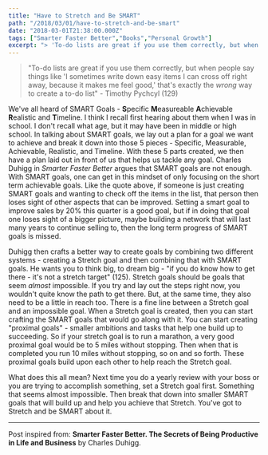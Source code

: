 ```yaml
---
title: "Have to Stretch and Be SMART"
path: "/2018/03/01/have-to-stretch-and-be-smart"
date: "2018-03-01T21:38:00.000Z"
tags: ["Smarter Faster Better","Books","Personal Growth"]
excerpt: "> 'To-do lists are great if you use them correctly, but when people say things like 'I sometimes write down easy items I can cross off right away, because it makes me feel good,' that's exactly the..."
---
```


> "To-do lists are great if you use them correctly, but when people say things like 'I sometimes write down easy items I can cross off right away, because it makes me feel good,' that's exactly the *wrong* way to create a to-do list" - Timothy Pychcyl (129)

We've all heard of SMART Goals - **S**pecific **M**easureable **A**chievable **R**ealistic and **T**imeline. I think I recall first hearing about them when I was in school. I don't recall what age, but it may have been in middle or high school. In talking about SMART goals, we lay out a plan for a goal we want to achieve and break it down into those 5 pieces - Specific, Measurable, Achievable, Realistic, and Timeline. With these 5 parts created, we then have a plan laid out in front of us that helps us tackle any goal. Charles Duhigg in *Smarter Faster Better* argues that SMART goals are not enough. With SMART goals, one can get in this mindset of only focusing on the short term achievable goals. Like the quote above, if someone is just creating SMART goals and wanting to check off the items in the list, that person then loses sight of other aspects that can be improved. Setting a smart goal to improve sales by 20% this quarter is a good goal, but if in doing that goal one loses sight of a bigger picture, maybe building a network that will last many years to continue selling to, then the long term progress of SMART goals is missed.

Duhigg then crafts a better way to create goals by combining two different systems - creating a Stretch goal and then combining that with SMART goals. He wants you to think big, to dream big - "if you do know how to get there - it's not a stretch target" (125). Stretch goals should be goals that seem *almost* impossible. If you try and lay out the steps right now, you wouldn't quite know the path to get there. But, at the same time, they also need to be a little in reach too. There is a fine line between a Stretch goal and an impossible goal. When a Stretch goal is created, then you can start crafting the SMART goals that would go along with it. You can start creating "proximal goals" - smaller ambitions and tasks that help one build up to succeeding. So if your stretch goal is to run a marathon, a very good proximal goal would be to 5 miles without stopping. Then when that is completed you run 10 miles without stopping, so on and so forth. These proximal goals build upon each other to help reach the Stretch goal.

What does this all mean? Next time you do a yearly review with your boss or you are trying to accomplish something, set a Stretch goal first. Something that seems almost impossible. Then break that down into smaller SMART goals that will build up and help you achieve that Stretch. You've got to Stretch and be SMART about it.

---

Post inspired from: **Smarter Faster Better. The Secrets of Being Productive in Life and Business** by Charles Duhigg.
